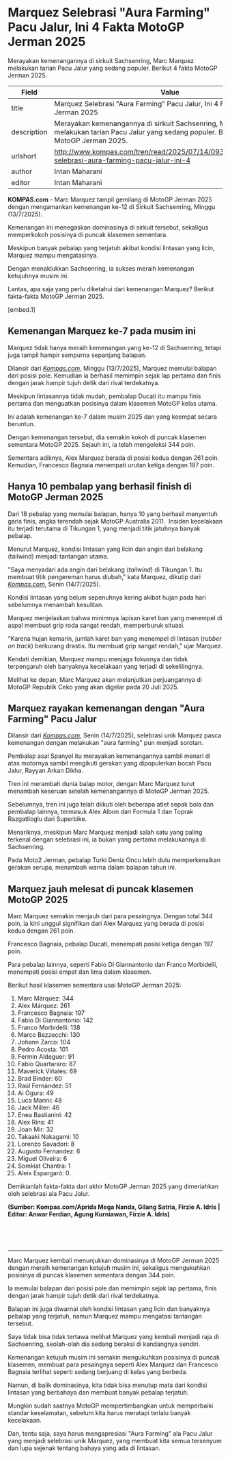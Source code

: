 # Marquez Selebrasi "Aura Farming" Pacu Jalur, Ini 4 Fakta MotoGP Jerman 2025

Merayakan kemenangannya di sirkuit Sachsenring, Marc Marquez melakukan tarian Pacu Jalur yang sedang populer. Berikut 4 fakta MotoGP Jerman 2025.

| Field       | Value                                                       |
|-------------|-------------------------------------------------------------|
| title       | Marquez Selebrasi "Aura Farming" Pacu Jalur, Ini 4 Fakta MotoGP Jerman 2025 |
| description | Merayakan kemenangannya di sirkuit Sachsenring, Marc Marquez melakukan tarian Pacu Jalur yang sedang populer. Berikut 4 fakta MotoGP Jerman 2025. |
| urlshort    | http://www.kompas.com/tren/read/2025/07/14/093000965/marquez-selebrasi-aura-farming-pacu-jalur-ini-4 |
| author      | Intan Maharani |
| editor      | Intan Maharani |

**KOMPAS.com** - Marc Marquez tampil gemilang di MotoGP Jerman 2025 dengan mengamankan kemenangan ke-12 di Sirkuit Sachsenring, Minggu (13/7/2025). 

Kemenangan ini menegaskan dominasinya di sirkuit tersebut, sekaligus memperkokoh posisinya di puncak klasemen sementara. 

Meskipun banyak pebalap yang terjatuh akibat kondisi lintasan yang licin, Marquez mampu mengatasinya. 

Dengan menaklukkan Sachsenring, ia sukses meraih kemenangan ketujuhnya musim ini.

Lantas, apa saja yang perlu diketahui dari kemenangan Marquez? Berikut fakta-fakta MotoGP Jerman 2025. 

\[embed.1\]

## Kemenangan Marquez ke-7 pada musim ini

Marquez tidak hanya meraih kemenangan yang ke-12 di Sachsenring, tetapi juga tampil hampir sempurna sepanjang balapan. 

Dilansir dari [*Kompas.com*](https://otomotif.kompas.com/read/2025/07/13/201921015/hasil-klasemen-usai-motogp-jerman-marquez-kokoh-di-puncak), Minggu (13/7/2025), Marquez memulai balapan dari posisi pole. Kemudian ia berhasil memimpin sejak lap pertama dan finis dengan jarak hampir tujuh detik dari rival terdekatnya. 

Meskipun lintasannya tidak mudah, pembalap Ducati itu mampu finis pertama dan menguatkan posisinya dalam klasemen MotoGP kelas utama. 

Ini adalah kemenangan ke-7 dalam musim 2025 dan yang keempat secara beruntun.

Dengan kemenangan tersebut, dia semakin kokoh di puncak klasemen sementara MotoGP 2025. Sejauh ini, ia telah mengoleksi 344 poin.

Sementara adiknya, Alex Marquez berada di posisi kedua dengan 261 poin. Kemudian, Francesco Bagnaia menempati urutan ketiga dengan 197 poin.

## Hanya 10 pembalap yang berhasil finish di MotoGP Jerman 2025

Dari 18 pebalap yang memulai balapan, hanya 10 yang berhasil menyentuh garis finis, angka terendah sejak MotoGP Australia 2011.  Insiden kecelakaan itu terjadi terutama di Tikungan 1, yang menjadi titik jatuhnya banyak pebalap.

Menurut Marquez, kondisi lintasan yang licin dan angin dari belakang (tailwind) menjadi tantangan utama.

\"Saya menyadari ada angin dari belakang (*tailwind*) di Tikungan 1. Itu membuat titik pengereman harus diubah,\" kata Marquez, dikutip dari [*Kompas.com*](https://otomotif.kompas.com/read/2025/07/14/064200915/marquez-ungkap-sebab-banyak-pebalap-jatuh-di-motogp-jerman-2025), Senin (14/7/2025).

Kondisi lintasan yang belum sepenuhnya kering akibat hujan pada hari sebelumnya menambah kesulitan.

Marquez menjelaskan bahwa minimnya lapisan karet ban yang menempel di aspal membuat grip roda sangat rendah, memperburuk situasi.

\"Karena hujan kemarin, jumlah karet ban yang menempel di lintasan (*rubber on track*) berkurang drastis. Itu membuat grip sangat rendah,\" ujar Marquez.

Kendati demikian, Marquez mampu menjaga fokusnya dan tidak terpengaruh oleh banyaknya kecelakaan yang terjadi di sekelilingnya.

Melihat ke depan, Marc Marquez akan melanjutkan perjuangannya di MotoGP Republik Ceko yang akan digelar pada 20 Juli 2025.

## Marquez rayakan kemenangan dengan \"Aura Farming\" Pacu Jalur

Dilansir dari [*Kompas.com*](https://www.kompas.com/motogp/read/2025/07/14/05393838/selebrasi-aura-farming-merambah-marc-marquez-dan-dunia-balap-motor), Senin (14/7/2025), selebrasi unik Marquez pasca kemenangan dengan melakukan \"aura farming\" pun menjadi sorotan. 

Pembalap asal Spanyol itu merayakan kemenangannya sambil menari di atas motornya sambil mengikuti gerakan yang dipopulerkan bocah Pacu Jalur, Rayyan Arkan Dikha. 

Tren ini merambah dunia balap motor, dengan Marc Marquez turut menambah keseruan setelah kemenangannya di MotoGP Jerman 2025. 

Sebelumnya, tren ini juga telah diikuti oleh beberapa atlet sepak bola dan pembalap lainnya, termasuk Alex Albon dari Formula 1 dan Toprak Razgatlioglu dari Superbike.

Menariknya, meskipun Marc Marquez menjadi salah satu yang paling terkenal dengan selebrasi ini, ia bukan yang pertama melakukannya di Sachsenring. 

Pada Moto2 Jerman, pebalap Turki Deniz Oncu lebih dulu memperkenalkan gerakan serupa, menambah warna dalam balapan tahun ini.

## Marquez jauh melesat di puncak klasemen MotoGP 2025 

Marc Marquez semakin menjauh dari para pesaingnya. Dengan total 344 poin, ia kini unggul signifikan dari Alex Marquez yang berada di posisi kedua dengan 261 poin. 

Francesco Bagnaia, pebalap Ducati, menempati posisi ketiga dengan 197 poin. 

Para pebalap lainnya, seperti Fabio Di Giannantonio dan Franco Morbidelli, menempati posisi empat dan lima dalam klasemen.

Berikut hasil klasemen sementara usai MotoGP Jerman 2025:

1.  Marc Márquez: 344
2.  Alex Márquez: 261
3.  Francesco Bagnaia: 197
4.  Fabio Di Giannantonio: 142
5.  Franco Morbidelli: 138
6.  Marco Bezzecchi: 130
7.  Johann Zarco: 104
8.  Pedro Acosta: 101
9.  Fermin Aldeguer: 91
10. Fabio Quartararo: 87
11. Maverick Viñales: 69
12. Brad Binder: 60
13. Raúl Fernández: 51
14. Ai Ogura: 49
15. Luca Marini: 48
16. Jack Miller: 46
17. Enea Bastianini: 42
18. Alex Rins: 41
19. Joan Mir: 32
20. Takaaki Nakagami: 10
21. Lorenzo Savadori: 8
22. Augusto Fernandez: 6
23. Miguel Oliveira: 6
24. Somkiat Chantra: 1
25. Aleix Espargaró: 0.

Demikianlah fakta-fakta dari akhir MotoGP Jerman 2025 yang dimeriahkan oleh selebrasi ala Pacu Jalur. 

**(Sumber: Kompas.com/Aprida Mega Nanda, Gilang Satria, Firzie A. Idris \| Editor: Anwar Ferdian, Agung Kurniawan, Firzie A. Idris)**

 

 

---
Marc Marquez kembali menunjukkan dominasinya di MotoGP Jerman 2025 dengan meraih kemenangan ketujuh musim ini, sekaligus mengukuhkan posisinya di puncak klasemen sementara dengan 344 poin.

 Ia memulai balapan dari posisi pole dan memimpin sejak lap pertama, finis dengan jarak hampir tujuh detik dari rival terdekatnya.

 Balapan ini juga diwarnai oleh kondisi lintasan yang licin dan banyaknya pebalap yang terjatuh, namun Marquez mampu mengatasi tantangan tersebut.



Saya tidak bisa tidak tertawa melihat Marquez yang kembali menjadi raja di Sachsenring, seolah-olah dia sedang beraksi di kandangnya sendiri.

 Kemenangan ketujuh musim ini semakin mengukuhkan posisinya di puncak klasemen, membuat para pesaingnya seperti Alex Marquez dan Francesco Bagnaia terlihat seperti sedang berjuang di kelas yang berbeda.

 Namun, di balik dominasinya, kita tidak bisa menutup mata dari kondisi lintasan yang berbahaya dan membuat banyak pebalap terjatuh.

 Mungkin sudah saatnya MotoGP mempertimbangkan untuk memperbaiki standar keselamatan, sebelum kita harus meratapi terlalu banyak kecelakaan.

 Dan, tentu saja, saya harus mengapresiasi "Aura Farming" ala Pacu Jalur yang menjadi selebrasi unik Marquez, yang membuat kita semua tersenyum dan lupa sejenak tentang bahaya yang ada di lintasan.
